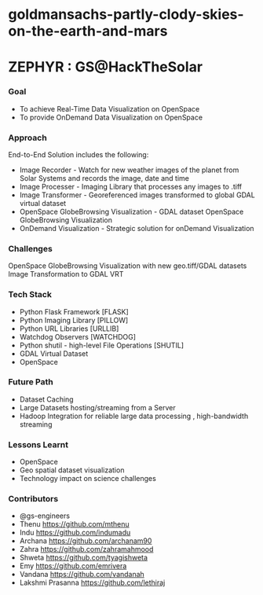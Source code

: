 # goldmansachs-partly-clody-skies-on-the-earth-and-mars

# ZEPHYR : GS@HackTheSolar

### Goal
* To achieve Real-Time Data Visualization on OpenSpace 
* To provide OnDemand Data Visualization on OpenSpace

### Approach
End-to-End Solution includes the following:
* Image Recorder - Watch for new weather images of the planet from Solar Systems and records the image, date and time 
* Image Processer - Imaging Library that processes any images to .tiff 
* Image Transformer - Georeferenced images transformed to global GDAL virtual dataset 
* OpenSpace GlobeBrowsing Visualization - GDAL dataset OpenSpace GlobeBrowsing Visualization
* OnDemand Visualization - Strategic solution for onDemand Visualization 

### Challenges
OpenSpace GlobeBrowsing Visualization with new geo.tiff/GDAL datasets
Image Transformation to GDAL VRT

### Tech Stack
* Python Flask Framework [FLASK]
* Python Imaging Library [PILLOW]
* Python URL Libraries [URLLIB]
* Watchdog Observers [WATCHDOG]
* Python shutil - high-level File Operations [SHUTIL]
* GDAL Virtual Dataset 
* OpenSpace

### Future Path
* Dataset Caching
* Large Datasets hosting/streaming from a Server   
* Hadoop Integration for reliable large data processing , high-bandwidth streaming
      
### Lessons Learnt
* OpenSpace
* Geo spatial dataset visualization
* Technology impact on science challenges

      
### Contributors

* @gs-engineers 
* Thenu https://github.com/mthenu 
* Indu https://github.com/indumadu 
* Archana https://github.com/archanam90 
* Zahra https://github.com/zahramahmood 
* Shweta https://github.com/tyagishweta
* Emy https://github.com/emrivera  
* Vandana https://github.com/vandanah 
* Lakshmi Prasanna https://github.com/lethiraj
